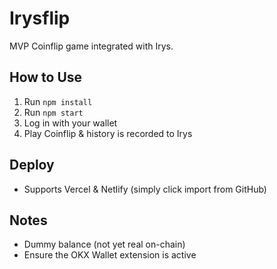 # Irysflip

MVP Coinflip game integrated with Irys.

## How to Use

1. Run `npm install`
2. Run `npm start`
3. Log in with your wallet
4. Play Coinflip & history is recorded to Irys

## Deploy

- Supports Vercel & Netlify (simply click import from GitHub)

## Notes
- Dummy balance (not yet real on-chain)
- Ensure the OKX Wallet extension is active
